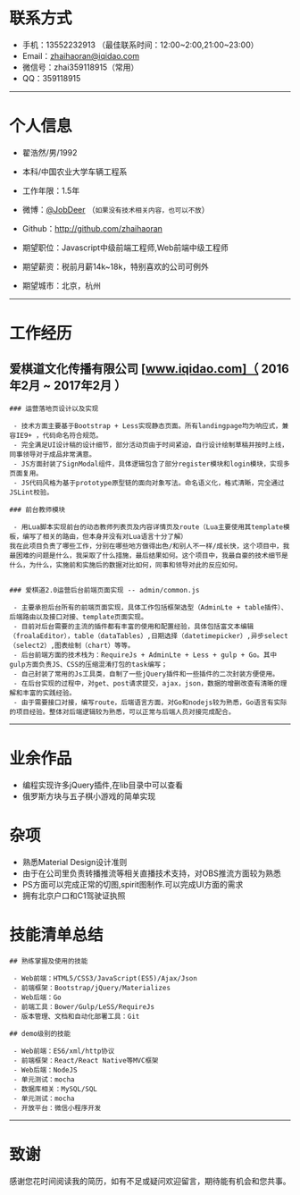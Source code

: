 # 联系方式

- 手机：13552232913 （最佳联系时间：12:00~2:00,21:00~23:00）
- Email：zhaihaoran@iqidao.com 
- 微信号：zhai359118915（常用）
- QQ：359118915

---

# 个人信息

 - 翟浩然/男/1992 
 - 本科/中国农业大学车辆工程系 
 - 工作年限：1.5年
 - 微博：[@JobDeer](http://weibo.com/jobdeer) （``` 如果没有技术相关内容，也可以不放 ```）
 - Github：http://github.com/zhaihaoran

 - 期望职位：Javascript中级前端工程师,Web前端中级工程师
 - 期望薪资：税前月薪14k~18k，特别喜欢的公司可例外
 - 期望城市：北京，杭州

---

# 工作经历

## 爱棋道文化传播有限公司 [www.iqidao.com]（ 2016年2月 ~ 2017年2月 ）

	### 运营落地页设计以及实现 

	 - 技术方面主要基于Bootstrap + Less实现静态页面。所有landingpage均为响应式，兼容IE9+ ，代码命名符合规范。 
	 - 完全满足UI设计稿的设计细节，部分活动页由于时间紧迫，自行设计绘制草稿并按时上线，同事领导对于成品非常满意。
	 - JS方面封装了SignModal组件，具体逻辑包含了部分register模块和login模块，实现多页面复用。
	 - JS代码风格为基于prototype原型链的面向对象写法。命名语义化，格式清晰，完全通过JSLint校验。

	### 前台教师模块 

	 - 用Lua脚本实现前台的动态教师列表页及内容详情页及route（Lua主要使用其template模板，编写了相关的路由，但本身并没有对Lua语言十分了解）
	我在此项目负责了哪些工作，分别在哪些地方做得出色/和别人不一样/成长快，这个项目中，我最困难的问题是什么，我采取了什么措施，最后结果如何。这个项目中，我最自豪的技术细节是什么，为什么，实施前和实施后的数据对比如何，同事和领导对此的反应如何。


	### 爱棋道2.0运营后台前端页面实现 -- admin/common.js

	 - 主要承担后台所有的前端页面实现，具体工作包括框架选型（AdminLte + table插件）、后端路由以及接口对接、template页面实现。
	 - 目前对后台需要的主流的插件都有丰富的使用和配置经验，具体包括富文本编辑（froalaEditor），table（dataTables）,日期选择（datetimepicker）,异步select（select2）,图表绘制（chart）等等。
	 - 后台前端方面的技术栈为：RequireJs + AdminLte + Less + gulp + Go。其中gulp方面负责JS、CSS的压缩混淆打包的task编写；
	 - 自己封装了常用的Js工具类，自制了一些jQuery插件和一些插件的二次封装方便使用。
	 - 在后台实现的过程中，对get、post请求提交，ajax，json，数据的增删改查有清晰的理解和丰富的实践经验。
	 - 由于需要接口对接，编写route，后端语言方面，对Go和nodejs较为熟悉，Go语言有实际的项目经验。整体对后端逻辑较为熟悉，可以正常与后端人员对接完成配合。
	 
---

# 业余作品

 - 编程实现许多jQuery插件,在lib目录中可以查看
 - 俄罗斯方块与五子棋小游戏的简单实现

# 杂项

 - 熟悉Material Design设计准则 
 - 由于在公司里负责转播推流等相关直播技术支持，对OBS推流方面较为熟悉
 - PS方面可以完成正常的切图,spirit图制作.可以完成UI方面的需求
 - 拥有北京户口和C1驾驶证执照

# 技能清单总结

	## 熟练掌握及使用的技能

	 - Web前端：HTML5/CSS3/JavaScript(ES5)/Ajax/Json
	 - 前端框架：Bootstrap/jQuery/Materializes
	 - Web后端：Go
	 - 前端工具：Bower/Gulp/LeSS/RequireJs
	 - 版本管理、文档和自动化部署工具：Git

	## demo级别的技能

	 - Web前端：ES6/xml/http协议
	 - 前端框架：React/React Native等MVC框架
	 - Web后端：NodeJS
	 - 单元测试：mocha
	 - 数据库相关：MySQL/SQL
	 - 单元测试：mocha
	 - 开放平台：微信小程序开发

---

# 致谢

感谢您花时间阅读我的简历，如有不足或疑问欢迎留言，期待能有机会和您共事。

